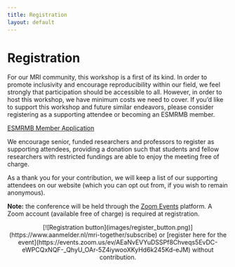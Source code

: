 ```yaml
--- 
title: Registration
layout: default
--- 
```


# Registration

For our MRI community, this workshop is a first of its kind. In order to promote inclusivity and encourage reproducibility within our field, we feel strongly that participation should be accessible to all. However, in order to host this workshop, we have minimum costs we need to cover. If you’d like to support this workshop and future similar endeavors, please consider registering as a supporting attendee or becoming an ESMRMB member.

[ESMRMB Member Application](https://www.esmrmb.org/membership/#m-application)

We encourage senior, funded researchers and professors to register as supporting attendees, providing a donation such that students and fellow researchers with restricted fundings are able to enjoy the meeting free of charge.

As a thank you for your contribution, we will keep a list of our supporting attendees on our website (which you can opt out from, if you wish to remain anonymous).

**Note:** the conference will be held through the [Zoom Events](https://events.zoom.us/) platform. A Zoom account (available free of charge) is required at registration.

<p style="text-align: center;">
[![Registration button](images/register_button.png)](https://www.aanmelder.nl/mri-together/subscribe)
or [register here for the event](https://events.zoom.us/ev/AEaNvEVYuDSSPf8Chveqs5EvDC-eWPCQxNQF-_QhyU_OAr-5Z4iywooXKyHd6k245Kd-eJM) without contribution.
</p>

